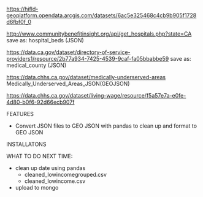 <!-- Geo JSON source -->
https://hifld-geoplatform.opendata.arcgis.com/datasets/6ac5e325468c4cb9b905f1728d6fbf0f_0


<!-- hospital bed count in CA -->
http://www.communitybenefitinsight.org/api/get_hospitals.php?state=CA
save as: hospital_beds (JSON)

<!-- low income providers -->
<!-- change map to show income to see if the low income hospitals are distributed according to actual low income-->
https://data.ca.gov/dataset/directory-of-service-providers1/resource/2b77a934-7425-4539-9caf-fa05bbabbe59
save as: medical_county (JSON)


<!-- medically underserved areas -->
https://data.chhs.ca.gov/dataset/medically-underserved-areas
Medically_Underserved_Areas_JSON(GEOJSON)

<!-- JOIN ABOVE AND BELOW -->

<!-- low income -->
https://data.chhs.ca.gov/dataset/living-wage/resource/f5a57e7a-e0fe-4d80-b0f6-92d66ecb907f


FEATURES
- Convert JSON files to GEO JSON with pandas to clean up and format to GEO JSON

INSTALLATONS  

WHAT TO DO NEXT TIME:

- clean up date using pandas
    - cleaned_lowincomegrouped.csv
    - cleaned_lowincome.csv
- upload to mongo


